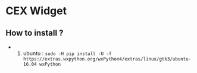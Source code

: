 # CEX Widget

## How to install ?

+ 1. ubuntu : `sudo -H pip install -U -f https://extras.wxpython.org/wxPython4/extras/linux/gtk3/ubuntu-16.04 wxPython`
